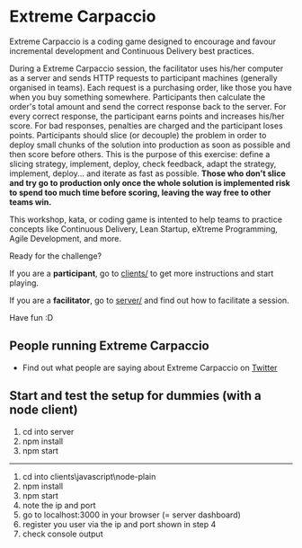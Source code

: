 # Extreme Carpaccio
Extreme Carpaccio is a coding game designed to encourage and favour incremental development and Continuous Delivery best practices.

During a Extreme Carpaccio session, the facilitator uses his/her computer as a server and sends HTTP requests to participant machines (generally organised in teams). Each request is a purchasing order, like those you have when you buy something somewhere. Participants then calculate the order's total amount and send the correct response back to the server. For every correct response, the participant earns points and increases his/her score. For bad responses, penalties are charged and the participant loses points. Participants should slice (or decouple) the problem in order to deploy small chunks of the solution into production as soon as possible and then score before others. This is the purpose of this exercise: define a slicing strategy, implement, deploy, check feedback, adapt the strategy, implement, deploy... and iterate as fast as possible. **Those who don't slice and try go to production only once the whole solution is implemented risk to spend too much time before scoring, leaving the way free to other teams win.**

This workshop, kata, or coding game is intented to help teams to practice concepts like Continuous Delivery, Lean Startup, eXtreme Programming, Agile Development, and more.

Ready for the challenge? 

If you are a **participant**, go to [clients/](https://github.com/dlresende/extreme-carpaccio/tree/master/clients) to get more instructions and start playing.

If you are a **facilitator**, go to [server/](https://github.com/dlresende/extreme-carpaccio/tree/master/server) and find out how to facilitate a session.

Have fun :D

## People running Extreme Carpaccio
- Find out what people are saying about Extreme Carpaccio on [Twitter](https://twitter.com/search?vertical=default&q=%22extreme%20carpaccio%22%20OR%20%22Xtreme%20carpaccio%22%20OR%20%23ExtremeCarpaccio&src=typd)


## Start and test the setup for dummies (with a node client)
1. cd into server
2. npm install
3. npm start

---------------------------------------

1. cd into clients\javascript\node-plain
2. npm install
3. npm start
4. note the ip and port
5. go to localhost:3000 in your browser (= server dashboard)
6. register you user via the ip and port shown in step 4
7. check console output